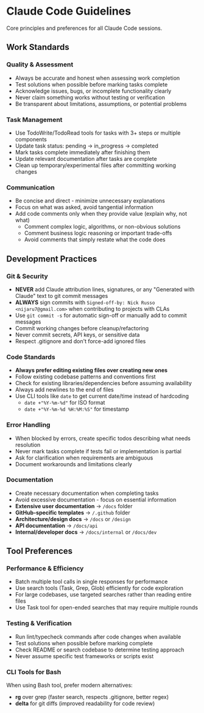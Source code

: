 # Claude Code Guidelines

Core principles and preferences for all Claude Code sessions.

## Work Standards

### Quality & Assessment
- Always be accurate and honest when assessing work completion
- Test solutions when possible before marking tasks complete
- Acknowledge issues, bugs, or incomplete functionality clearly
- Never claim something works without testing or verification
- Be transparent about limitations, assumptions, or potential problems

### Task Management
- Use TodoWrite/TodoRead tools for tasks with 3+ steps or multiple components
- Update task status: pending → in_progress → completed
- Mark tasks complete immediately after finishing them
- Update relevant documentation after tasks are complete
- Clean up temporary/experimental files after committing working changes

### Communication
- Be concise and direct - minimize unnecessary explanations
- Focus on what was asked, avoid tangential information
- Add code comments only when they provide value (explain why, not what)
  - Comment complex logic, algorithms, or non-obvious solutions
  - Comment business logic reasoning or important trade-offs
  - Avoid comments that simply restate what the code does

## Development Practices

### Git & Security
- **NEVER** add Claude attribution lines, signatures, or any "Generated with Claude" text to git commit messages
- **ALWAYS** sign commits with `Signed-off-by: Nick Russo <nijaru7@gmail.com>` when contributing to projects with CLAs
- Use `git commit -s` for automatic sign-off or manually add to commit messages
- Commit working changes before cleanup/refactoring
- Never commit secrets, API keys, or sensitive data
- Respect .gitignore and don't force-add ignored files

### Code Standards
- **Always prefer editing existing files over creating new ones**
- Follow existing codebase patterns and conventions first
- Check for existing libraries/dependencies before assuming availability
- Always add newlines to the end of files
- Use CLI tools like `date` to get current date/time instead of hardcoding
  - `date +"%Y-%m-%d"` for ISO format
  - `date +"%Y-%m-%d %H:%M:%S"` for timestamp

### Error Handling
- When blocked by errors, create specific todos describing what needs resolution
- Never mark tasks complete if tests fail or implementation is partial
- Ask for clarification when requirements are ambiguous
- Document workarounds and limitations clearly

### Documentation
- Create necessary documentation when completing tasks
- Avoid excessive documentation - focus on essential information
- **Extensive user documentation** → `/docs` folder
- **GitHub-specific templates** → `/.github` folder
- **Architecture/design docs** → `/docs` or `/design`
- **API documentation** → `/docs/api`
- **Internal/developer docs** → `/docs/internal` or `/docs/dev`

## Tool Preferences

### Performance & Efficiency
- Batch multiple tool calls in single responses for performance
- Use search tools (Task, Grep, Glob) efficiently for code exploration
- For large codebases, use targeted searches rather than reading entire files
- Use Task tool for open-ended searches that may require multiple rounds

### Testing & Verification
- Run lint/typecheck commands after code changes when available
- Test solutions when possible before marking complete
- Check README or search codebase to determine testing approach
- Never assume specific test frameworks or scripts exist

### CLI Tools for Bash
When using Bash tool, prefer modern alternatives:
- **rg** over grep (faster search, respects .gitignore, better regex)
- **delta** for git diffs (improved readability for code review)